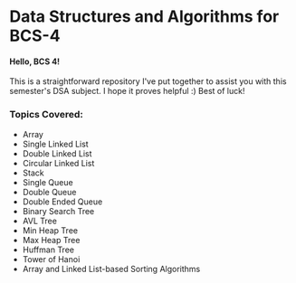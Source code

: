 # Data Structures and Algorithms for BCS-4
#### Hello, BCS 4!  
This is a straightforward repository I've put together to assist you with this semester's DSA subject. I hope it proves helpful :) Best of luck!

### Topics Covered:

- Array
- Single Linked List
- Double Linked List
- Circular Linked List
- Stack
- Single Queue
- Double Queue
- Double Ended Queue
- Binary Search Tree
- AVL Tree
- Min Heap Tree
- Max Heap Tree
- Huffman Tree
- Tower of Hanoi
- Array and Linked List-based Sorting Algorithms